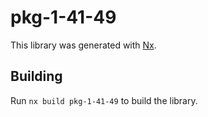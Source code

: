 # pkg-1-41-49

This library was generated with [Nx](https://nx.dev).

## Building

Run `nx build pkg-1-41-49` to build the library.
